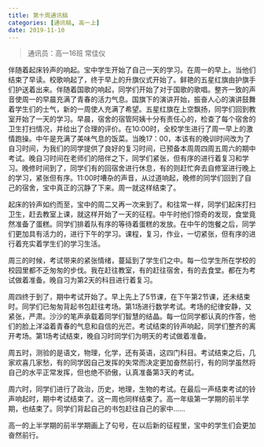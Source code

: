 ```yaml
---
title: 第十周通讯稿
categories: [通讯稿, 高一上]
date: 2019-11-10
---
```


> 通讯员：高一16班 常佳仪

伴随着起床铃声的响起。宝中学生开始了自己一天的学习。在周一的早上。当他们结束了早读。校歌响起了，终于早上的升旗仪式开始了。鲜艳的五星红旗由护旗手们护送着出来。伴随着国歌的响起，同学们开始了对于国歌的歌唱。整齐一致的声音使周一的早晨充满了青春的活力气息。国旗下的演讲开始，振奋人心的演讲鼓舞着学生们的士气，新的一周使人充满了希望。五星红旗在上空飘扬，同学们回到教室开始了一天的学习。早晨，宿舍的宿管阿姨十分有责任心的，检查了每个宿舍的卫生打扫情况，并给出了合理的评价。在10:00时，全校学生进行了周一早上的激情跑操。中午是充满了美味气息的饭菜。当晚17：00，本该有的晚训时间改为了自习时间，为我们的同学提供了良好的复习时间，已预备本周周四周五周六的期中考试。晚自习时间在老师们的陪伴之下，同学们紧张，但有序的进行着复习和学习。晚修时间到了，同学们有的回宿舍进行休息，有的则赶忙奔去自修室进行晚上的学习，紧张但有序。11:00时嘈杂的声音，从过道响起，晚修的同学们回到了自己的宿舍，宝中真正的沉静了下来。周一就这样结束了。

起床的铃声如约而至，宝中的周二又再一次来到了。和往常一样，同学们起床打扫卫生，赶去教室上课，就这样开始了一天的征程。中午时他们惊奇的发现，食堂竟然准备了蛋糕。同学们排着队有序的等待着蛋糕的发放。在中午的饱餐之后，同学们更加具有活力的，进行下午的学习。课程，复习，作业，一切紧张，但有序的进行着充实着学生们的学习生活。

周三的时候，考试带来的紧张情绪，蔓延到了学生们之中。每一位学生所在学校的校园里都不乏匆匆的步伐。我在赶往教室，有的赶往宿舍，有的去食堂。都在为考试做着准备。晚自习为第2天的科目进行着复习。

周四终于到了，期中考试开始了。早上先上了5节课，在下午第2节课，还未结束时。同学们已匆匆背起书包赶往考场。第1场进行数学考试。考场的纪律安静，又紧张，严肃。沙沙的笔声承载着同学们智慧的结晶。每一位同学都认真的作答，他们的脸上洋溢着青春的气息和自信的光芒。考试结束的铃声响起，同学们整齐的离开考场。第1场考试结束，晚自习时同学们为明天的考试做着准备。

周五时，测验的是语文，物理，化学，还有英语，这四门科目。考试结束之后，几家欢喜几家愁，有的同学因自己发挥的失常而决定更加奋然前行，有的同学虽然将自己的水平正常发挥，但也绝不骄傲，认真准备第3天的考试。

周六时，同学们进行了政治，历史，地理，生物的考试。在最后一声结束考试的铃声响起时，期中考试结束了。这一周也同样结束了。高一年级第一学期的前半学期，也结束了。同学们背起自己的书包赶往自己的家中……

高一的上半学期的前半学期画上了句号，在以后新的征程里，宝中的学生们会更加奋然前行。
